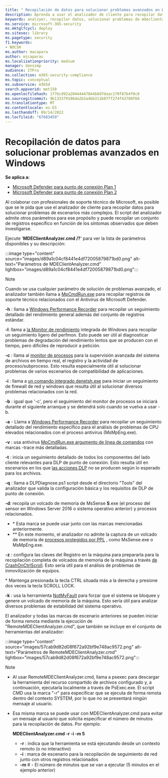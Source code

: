 ```yaml
---
title: " Recopilación de datos para solucionar problemas avanzados en Windows"
description: Aprenda a usar el analizador de cliente para recopilar datos para escenarios complejos de solución de problemas.
keywords: analzyer, recopilar datos, solucionar problemas de mdeclientanalyzer, solución de problemas avanzada
ms.service: microsoft-365-security
ms.mktglfcycl: deploy
ms.sitesec: library
ms.pagetype: security
f1.keywords:
- NOCSH
ms.author: macapara
author: mjcaparas
ms.localizationpriority: medium
manager: dansimp
audience: ITPro
ms.collection: m365-security-compliance
ms.topic: conceptual
ms.subservice: m365d
search.appverid: met150
ms.openlocfilehash: 1f76cd92a20444447844b8d7daac170f87b4f0c8
ms.sourcegitcommit: 9b133379196da2b3a4bb311b07ff274f43780f68
ms.translationtype: MT
ms.contentlocale: es-ES
ms.lasthandoff: 09/14/2022
ms.locfileid: "67683459"
---
```

# <a name="data-collection-for-advanced-troubleshooting-on-windows"></a> Recopilación de datos para solucionar problemas avanzados en Windows

**Se aplica a:**
- [Microsoft Defender para punto de conexión Plan 1](https://go.microsoft.com/fwlink/p/?linkid=2154037)
- [Microsoft Defender para punto de conexión Plan 2](https://go.microsoft.com/fwlink/p/?linkid=2154037)

Al colaborar con profesionales de soporte técnico de Microsoft, es posible que se le pida que use el analizador de cliente para recopilar datos para solucionar problemas de escenarios más complejos. El script del analizador admite otros parámetros para ese propósito y puede recopilar un conjunto de registros específico en función de los síntomas observados que deben investigarse.

Ejecute '**MDEClientAnalyzer.cmd /?**' para ver la lista de parámetros disponibles y su descripción:

:::image type="content" source="images/d89a1c04cf8441e4df72005879871bd0.png" alt-text="Parámetros de MDEClientAnalyzer.cmd" lightbox="images/d89a1c04cf8441e4df72005879871bd0.png":::

> [!NOTE]
> Cuando se usa cualquier parámetro de solución de problemas avanzado, el analizador también llama a [MpCmdRun.exe](/microsoft-365/security/defender-endpoint/command-line-arguments-microsoft-defender-antivirus) para recopilar registros de soporte técnico relacionados con el Antivirus de Microsoft Defender.

**-h** : llama a [Windows Performance Recorder](/windows-hardware/test/wpt/wpr-command-line-options) para recopilar un seguimiento detallado del rendimiento general además del conjunto de registros estándar.

**-l**: llama a [la Monitor de rendimiento](/windows-server/remote/remote-desktop-services/rds-rdsh-performance-counters) integrada de Windows para recopilar un seguimiento ligero del perfmon. Esto puede ser útil al diagnosticar problemas de degradación del rendimiento lentos que se producen con el tiempo, pero difíciles de reproducir a petición.

**-c** : llama al [monitor de procesos](/sysinternals/downloads/procmon) para la supervisión avanzada del sistema de archivos en tiempo real, el registro y la actividad de proceso/subproceso. Esto resulta especialmente útil al solucionar problemas de varios escenarios de compatibilidad de aplicaciones.

**-i** : llama a [ un comando integrado denetsh.exe](/windows/win32/winsock/netsh-exe) para iniciar un seguimiento de firewall de red y windows que resulta útil al solucionar diversos problemas relacionados con la red.

**-b** : igual que '-c', pero el seguimiento del monitor de procesos se iniciará durante el siguiente arranque y se detendrá solo cuando se vuelva a usar -b.

**-a** - Llama a [Windows Performance Recorder](/windows-hardware/test/wpt/wpr-command-line-options) para recopilar un seguimiento detallado del rendimiento específico para el análisis de problemas de CPU elevados relacionados con el proceso antivirus (MsMpEng.exe).

**-v** : usa antivirus [MpCmdRun.exe argumento de línea de comandos](/windows/security/threat-protection/microsoft-defender-antivirus/command-line-arguments-microsoft-defender-antivirus) con marcas -trace más detalladas.

**-t** : inicia un seguimiento detallado de todos los componentes del lado cliente relevantes para DLP de punto de conexión. Esto resulta útil en escenarios en los que [las acciones DLP](/microsoft-365/compliance/endpoint-dlp-learn-about#endpoint-activities-you-can-monitor-and-take-action-on) no se producen según lo esperado para los archivos.

**-q** : llama a DLPDiagnose.ps1 script desde el directorio "Tools" del analizador que valida la configuración básica y los requisitos de DLP de punto de conexión.

**-d**: recopila un volcado de memoria de MsSense **S**.exe (el proceso del sensor en Windows Server 2016 o sistema operativo anterior) y procesos relacionados.

- \* Esta marca se puede usar junto con las marcas mencionadas anteriormente.
- \*\* En este momento, el analizador no admite la captura de un volcado de memoria de [procesos protegidos por PPL](/windows-hardware/drivers/install/early-launch-antimalware) , como MsSense.exe o MsMpEng.exe.

**-z** : configura las claves del Registro en la máquina para prepararla para la recopilación completa de volcados de memoria de la máquina a través [de CrashOnCtrlScroll](/windows-hardware/drivers/debugger/forcing-a-system-crash-from-the-keyboard). Esto sería útil para el análisis de problemas de inmovilización de equipos.

\* Mantenga presionada la tecla CTRL situada más a la derecha y presione dos veces la tecla SCROLL LOCK.

**-k** : usa la herramienta [NotMyFault](/sysinternals/downloads/notmyfault) para forzar que el sistema se bloquee y genere un volcado de memoria de la máquina. Esto sería útil para analizar diversos problemas de estabilidad del sistema operativo.

El analizador y todas las marcas de escenario anteriores se pueden iniciar de forma remota mediante la ejecución de "RemoteMDEClientAnalyzer.cmd", que también se incluye en el conjunto de herramientas del analizador:

:::image type="content" source="images/57cab9d82d08f672a92bf9e748ac9572.png" alt-text="Parámetros de RemoteMDEClientAnalyzer.cmd" lightbox="images/57cab9d82d08f672a92bf9e748ac9572.png":::

> [!NOTE]
>
> - Al usar RemoteMDEClientAnalyzer.cmd, llama a psexec para descargar la herramienta del recurso compartido de archivos configurado y, a continuación, ejecutarla localmente a través de PsExec.exe.
    El script CMD usa la marca "-r" para especificar que se ejecuta de forma remota dentro del contexto SYSTEM, por lo que no se presentará ningún mensaje al usuario.
> - Esa misma marca se puede usar con MDEClientAnalyzer.cmd para evitar un mensaje al usuario que solicita especificar el número de minutos para la recopilación de datos. Por ejemplo:
>
>    **MDEClientAnalyzer.cmd -r -i -m 5**
>
>   - **-r** : indica que la herramienta se está ejecutando desde un contexto remoto (o no interactivo)
>   - **-i** : marca de escenario para la recopilación de seguimiento de red junto con otros registros relacionados
>   - **-m** \# - El número de minutos que se van a ejecutar (5 minutos en el ejemplo anterior)
